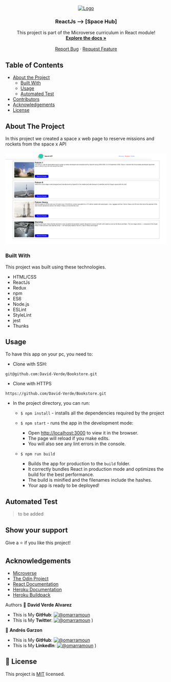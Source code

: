 <!-- PROJECT LOGO -->
<br />
<p align="center">
  <a href="https://github.com/David-Verde/Bookstore">
    <img src="/src/logo.png" alt="Logo" width="80" height="80">
  </a>

  <h3 align="center">ReactJs --> [Space Hub]</h3>

  <p align="center">
    This project is part of the Microverse curriculum in React module!
    <br />
    <a href="https://github.com/David-Verde/Bookstore"><strong>Explore the docs »</strong></a>
    <br />
    <br />
    <a href="https://github.com/David-Verde/Bookstore/issues">Report Bug</a>
    ·
    <a href="https://github.com/David-Verde/Bookstore/issues">Request Feature</a>
  </p>
</p>

<!-- TABLE OF CONTENTS -->
## Table of Contents

* [About the Project](#about-the-project)
  * [Built With](#built-with)
  * [Usage](#usage)
  * [Automated Test](#automated-test)
* [Contributors](#contributors)
* [Acknowledgements](#acknowledgements)
* [License](#license)

<!-- ABOUT THE PROJECT -->
## About The Project
In this project we created a space x web page to reserve missions and rockets from the space x API
###
  ![Space Hub](./src/images/project-impr.png)

### Built With
This project was built using these technologies.
* HTML/CSS
* ReactJs
* Redux
* npm
* ES6
* Node.js
* ESLint
* StyleLint
* jest
* Thunks


<!-- INSTALLATION -->
## Usage

To have this app on your pc, you need to:

  - Clone with SSH:
  ```
 git@github.com:David-Verde/Bookstore.git
  ```
  - Clone with HTTPS
  ```
 https://github.com/David-Verde/Bookstore.git
  ```

* In the project directory, you can run:

  - `$ npm install` - installs all the dependencies required by the project

  - `$ npm start` - runs the app in the development mode:
    - Open [http://localhost:3000](http://localhost:3000) to view it in the browser.
    - The page will reload if you make edits.
    - You will also see any lint errors in the console.

  - `$ npm run build`
    - Builds the app for production to the `build` folder.
    - It correctly bundles React in production mode and optimizes the build for the best performance.
    - The build is minified and the filenames include the hashes.
    - Your app is ready to be deployed!

## Automated Test
 > to be added



## Show your support

Give a :star: if you like this project!

<!-- ACKNOWLEDGEMENTS -->
## Acknowledgements
* [Microverse](https://www.microverse.org/)
* [The Odin Project](https://www.theodinproject.com/)
* [React Documentation](https://reactjs.org/docs/getting-started.html)
* [Heroku Documentation](https://devcenter.heroku.com/)
* [Heroku Buildpack](https://github.com/mars/create-react-app-buildpack#user-content-requires)



Authors
👤 **David Verde Alvarez**
- This is My **GitHub**: [![@omarramoun](https://img.shields.io/github/followers/omarramoun?label=David&style=social)](https://github.com/David-Verde)
- This is My **Twitter**: [![@omarramoun](https://img.shields.io/twitter/follow/omarramoun?label=David16&style=social)](https://twitter.com/UnyieldingOne)
)

👤 **Andrés Garzon**

- This is My **GitHub**: [![@omarramoun](https://img.shields.io/github/followers/omarramoun?label=Andres&style=social)](https://github.com/andgarzonmal)
- This is My **LinkedIn**: [![@omarramoun](https://img.shields.io/twitter/follow/omarramoun?label=Andres16&style=social)](https://www.linkedin.com/in/andres-garzon-maldonado-951a2a180/)
)

## 📝 License

This project is [MIT](https://github.com/David-Verde/Bookstore/blob/dev/LICENSE) licensed.








